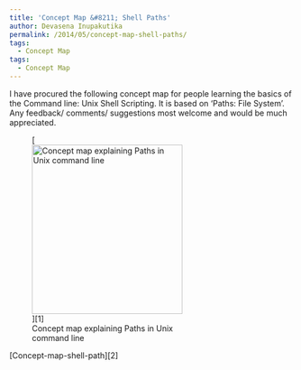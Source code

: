 ```yaml
---
title: 'Concept Map &#8211; Shell Paths'
author: Devasena Inupakutika
permalink: /2014/05/concept-map-shell-paths/
tags:
  - Concept Map
tags:
  - Concept Map
---
```

I have procured the following concept map for people learning the basics of the Command line: Unix Shell Scripting. It is based on &#8216;Paths: File System&#8217;. Any feedback/ comments/ suggestions most welcome and would be much appreciated.

<figure id="attachment_6961" style="width: 267px;" class="wp-caption alignnone">[<img src="http://teaching.software-carpentry.org/wp-content/uploads/2014/05/Concept-map-shell-path-267x300.png" alt="Concept map explaining Paths in Unix command line" width="267" height="300" class="size-medium wp-image-6961" />][1]<figcaption class="wp-caption-text">Concept map explaining Paths in Unix command line</figcaption></figure>[Concept-map-shell-path][2]

 [1]: http://teaching.software-carpentry.org/wp-content/uploads/2014/05/Concept-map-shell-path.png
 [2]: http://teaching.software-carpentry.org/wp-content/uploads/2014/05/Concept-map-shell-path.pdf
